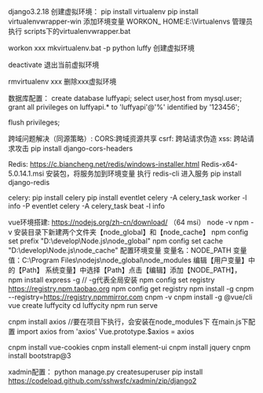
django3.2.18
创建虚拟环境：
pip install virtualenv
pip install virtualenvwrapper-win
添加环境变量 WORKON_ HOME:E:\Virtualenvs
管理员执行 scripts下的virtualenvwrapper.bat


workon xxx
mkvirtualenv.bat -p python luffy  创建虚拟环境

deactivate 退出当前虚拟环境

rmvirtualenv xxx 删除xxx虚拟环境

数据库配置：
create  database  luffyapi;
select user,host from mysql.user;
grant all privileges on luffyapi.* to 'luffyapi'@'%' identified by '123456';

flush privileges;

跨域问题解决（同源策略）:
CORS:跨域资源共享
csrf: 跨站请求伪造
xss: 跨站请求攻击
pip install django-cors-headers


Redis:
https://c.biancheng.net/redis/windows-installer.html
Redis-x64-5.0.14.1.msi 安装包，将服务加到环境变量  执行 redis-cli 进入服务
pip install django-redis 

celery:
pip install celery
pip install eventlet
celery  -A celery_task  worker  -l info -P eventlet
celery  -A celery_task  beat  -l info


vue环境搭建:
https://nodejs.org/zh-cn/download/  （64 msi）
node -v
npm -v 
安装目录下新建两个文件夹【node_global】和【node_cache】
npm config set prefix "D:\develop\Node.js\node_global"
npm config set cache "D:\develop\Node.js\node_cache"
配置环境变量
变量名：NODE_PATH
变量值：C:\Program Files\nodejs\node_global\node_modules
编辑【用户变量】中的【Path】
系统变量】中选择【Path】点击【编辑】添加【NODE_PATH】，
npm install express -g   // -g代表全局安装
npm config set registry https://registry.npm.taobao.org
npm config get registry
npm install -g cnpm --registry=https://registry.npmmirror.com
cnpm -v
cnpm install -g @vue/cli
vue create luffycity
cd luffycity
npm run serve


cnpm install axios //要在项目下执行，会安装在node_modules下
在main.js下配置
import axios from 'axios'
Vue.prototype.$axios = axios

cnpm install vue-cookies
cnpm install element-ui
cnpm install jquery
cnpm install bootstrap@3

xadmin配置：
python manage.py createsuperuser
pip install https://codeload.github.com/sshwsfc/xadmin/zip/django2